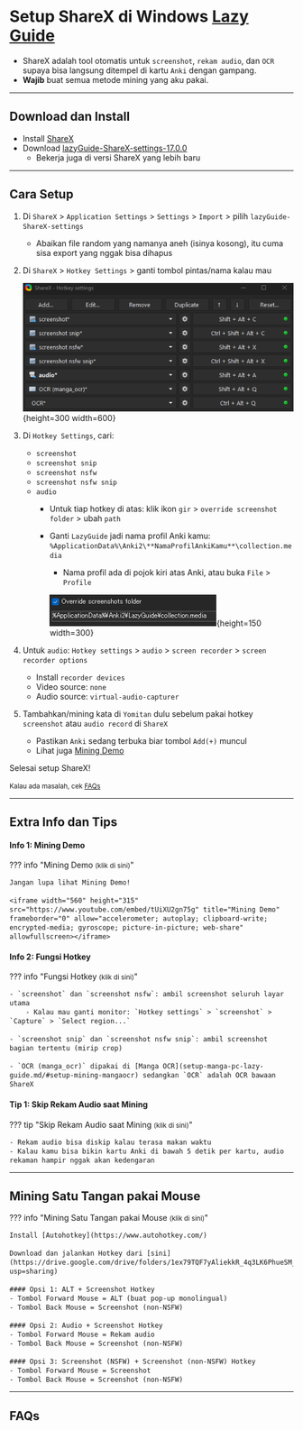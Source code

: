 # Setup ShareX di Windows [Lazy Guide](https://lazyguidejp.github.io/jp-lazy-guide/setupShareX/)

- ShareX adalah tool otomatis untuk `screenshot`, `rekam audio`, dan `OCR` supaya bisa langsung ditempel di kartu `Anki` dengan gampang.
- **Wajib** buat semua metode mining yang aku pakai.

---

## Download dan Install

- Install [ShareX](https://getsharex.com/)
- Download [lazyGuide-ShareX-settings-17.0.0](https://drive.google.com/drive/folders/1vxkbfe7tr27NxWP5baFaLLmqnExt-3Ba?usp=sharing)  
    - Bekerja juga di versi ShareX yang lebih baru

---

## Cara Setup

1. Di `ShareX` > `Application Settings` > `Settings` > `Import` > pilih `lazyGuide-ShareX-settings`
    - Abaikan file random yang namanya aneh (isinya kosong), itu cuma sisa export yang nggak bisa dihapus

2. Di `ShareX` > `Hotkey Settings` > ganti tombol pintas/nama kalau mau

     ![ShareX Hotkeys](img/sharex-hotkeys.png){height=300 width=600}

3. Di `Hotkey Settings`, cari:
     - `screenshot`
     - `screenshot snip`
     - `screenshot nsfw`
     - `screenshot nsfw snip`
     - `audio`
        - Untuk tiap hotkey di atas: klik ikon `gir` > `override screenshot folder` > ubah `path`
        - Ganti `LazyGuide` jadi nama profil Anki kamu:  
         `%ApplicationData%\Anki2\**NamaProfilAnkiKamu**\collection.media`
            - Nama profil ada di pojok kiri atas Anki, atau buka `File` > `Profile`
 
             ![ShareX Path](img/sharex-path.png){height=150 width=300}

4. Untuk `audio`: `Hotkey settings` > `audio` > `screen recorder` > `screen recorder options`  
     - Install `recorder devices`
     - Video source: `none`
     - Audio source: `virtual-audio-capturer`

5. Tambahkan/mining kata di `Yomitan` dulu sebelum pakai hotkey `screenshot` atau `audio record` di `ShareX`
     - Pastikan `Anki` sedang terbuka biar tombol `Add(+)` muncul
     - Lihat juga [Mining Demo](setup-ShareX-pc.md/#info-1-mining-demo)

Selesai setup ShareX!

<small>Kalau ada masalah, cek [FAQs](setup-ShareX-pc.md/#faqs)</small>

---

## Extra Info dan Tips

#### Info 1: Mining Demo

??? info "Mining Demo <small>(klik di sini)</small>"

    Jangan lupa lihat Mining Demo!
    
    <iframe width="560" height="315" src="https://www.youtube.com/embed/tUiXU2gn75g" title="Mining Demo" frameborder="0" allow="accelerometer; autoplay; clipboard-write; encrypted-media; gyroscope; picture-in-picture; web-share" allowfullscreen></iframe>

#### Info 2: Fungsi Hotkey

??? info "Fungsi Hotkey <small>(klik di sini)</small>"

    - `screenshot` dan `screenshot nsfw`: ambil screenshot seluruh layar utama  
        - Kalau mau ganti monitor: `Hotkey settings` > `screenshot` > `Capture` > `Select region...`

    - `screenshot snip` dan `screenshot nsfw snip`: ambil screenshot bagian tertentu (mirip crop)

    - `OCR (manga_ocr)` dipakai di [Manga OCR](setup-manga-pc-lazy-guide.md/#setup-mining-mangaocr) sedangkan `OCR` adalah OCR bawaan ShareX

#### Tip 1: Skip Rekam Audio saat Mining

??? tip "Skip Rekam Audio saat Mining <small>(klik di sini)</small>"

    - Rekam audio bisa diskip kalau terasa makan waktu
    - Kalau kamu bisa bikin kartu Anki di bawah 5 detik per kartu, audio rekaman hampir nggak akan kedengaran

---

## Mining Satu Tangan pakai Mouse

??? info "Mining Satu Tangan pakai Mouse <small>(klik di sini)</small>"

    Install [Autohotkey](https://www.autohotkey.com/)

    Download dan jalankan Hotkey dari [sini](https://drive.google.com/drive/folders/1ex79TQF7yAliekkR_4q3LK6PhueSM_wK?usp=sharing)

    #### Opsi 1: ALT + Screenshot Hotkey
    - Tombol Forward Mouse = ALT (buat pop-up monolingual)
    - Tombol Back Mouse = Screenshot (non-NSFW)

    #### Opsi 2: Audio + Screenshot Hotkey
    - Tombol Forward Mouse = Rekam audio
    - Tombol Back Mouse = Screenshot (non-NSFW)

    #### Opsi 3: Screenshot (NSFW) + Screenshot (non-NSFW) Hotkey
    - Tombol Forward Mouse = Screenshot
    - Tombol Back Mouse = Screenshot (non-NSFW)

---

## FAQs
